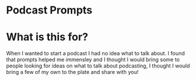 # Podcast Prompts
# What is this for?
When I wanted to start a podcast I had no idea what to talk about. I found that prompts helped me immensley and I thought I would bring some to people looking for ideas on what to talk about podcasting, I thought I would bring a few of my own to the plate and share with you!

